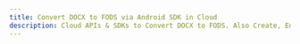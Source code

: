 ---title: Convert DOCX to FODS via Android SDK in Clouddescription: Cloud APIs & SDKs to Convert DOCX to FODS. Also Create, Edit & Render Microsoft Word & OpenOffice documents in the Cloud.---